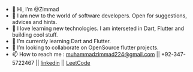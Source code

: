 - 👋 Hi, I’m @Zimmad
- :eagle: I am new to the world of software developers. Open for suggestions, advices and hints. 
- 👀 I love learning new technologies. I am interseted in Dart, Flutter and building cool stuff.
- 🌱 I’m currently learning Dart and Flutter. 
- 💞️ I’m looking to collaborate on OpenSource flutter projects.
- 📫 How to reach me  : muhammadzimmad224@gmail.com || +92-347-5722467 || [linkedin](https://www.linkedin.com/in/muhammad-zimmad-87286b215) || [LeetCode](https://leetcode.com/mzimmad/)

<!---
Zimmad/Zimmad is a ✨ special ✨ repository because its `README.md` (this file) appears on your GitHub profile.
You can click the Preview link to take a look at your changes.
--->
